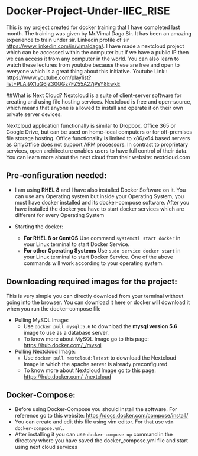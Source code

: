 # Docker-Project-Under-IIEC_RISE
This is my project created for docker training that I have completed last month. The training was given by Mr.Vimal Daga Sir. It has been an amazing experience to train under sir. Linkedin profile of sir https://www.linkedin.com/in/vimaldaga/. I have made a nextcloud project which can be accessed within the computer but if we have a public IP then we can access it from any computer in the world.
You can also learn to watch these lectures from youtube because these are free and open to everyone which is a great thing about this initiative. Youtube Link:: https://www.youtube.com/playlist?list=PLAi9X1uG6jZ30QGz7FZ55A27jPeY8EwkE

##What is Next Cloud?
Nextcloud is a suite of client-server software for creating and using file hosting services. Nextcloud is free and open-source, which means that anyone is allowed to install and operate it on their own private server devices.

Nextcloud application functionally is similar to Dropbox, Office 365 or Google Drive, but can be used on home-local computers or for off-premises file storage hosting. Office functionality is limited to x86/x64 based servers as OnlyOffice does not support ARM processors. In contrast to proprietary services, open architecture enables users to have full control of their data. You can learn more about the next cloud from their website: nextcloud.com

## Pre-configuration needed:
* I am using **RHEL 8** and  I have also installed Docker Software on it. You can use any Operating system but inside your Operating System, you must have docker installed and its docker-compose software.
After you have installed the docker you have to start docker services which are different for every Operating System

* Starting the docker:
  * **For RHEL 8 or CentOS** Use command `systemctl start docker` in your Linux terminal to start Docker Service.
  * **For other Operating Systems** Use `sudo service docker start` in your Linux terminal to start Docker Service.
  One of the above commands will work according to your operating system.
  
## Downloading required images for the project:
This is very simple you can directly download from your terminal without going into the browser. You can download it here or docker will download it when you run the docker-compose file

* Pulling MySQL Image:
  * Use `docker pull mysql:5.6` to download the **mysql version 5.6** image to use as a database server.
  * To know more about MySQL Image go to this page: https://hub.docker.com/_/mysql
* Pulling Nextcloud Image:
  * Use `docker pull nextcloud:latest` to download the Nextcloud Image in which the apache server is already preconfigured.
  * To know more about Nextcloud Image go to this page: https://hub.docker.com/_/nextcloud
  
## Docker-Compose:
  * Before using Docker-Compose you should install the software. For reference go to this website: https://docs.docker.com/compose/install/
  * You can create and edit this file using vim editor. For that use `vim docker-compose.yml`.
  * After installing it you can use `docker-compose up` command in the directory where you have saved the docker_compose.yml file and start using next cloud services 
